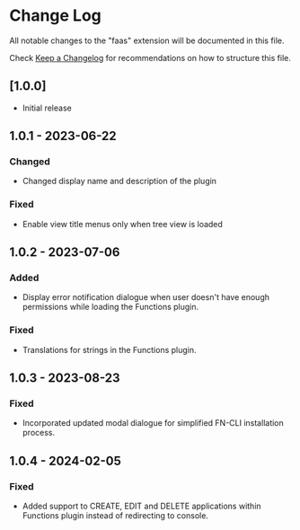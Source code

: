 # Change Log

All notable changes to the "faas" extension will be documented in this file.

Check [Keep a Changelog](http://keepachangelog.com/) for recommendations on how to structure this file.

## [1.0.0]

- Initial release

## 1.0.1 - 2023-06-22

### Changed

- Changed display name and description of the plugin

### Fixed

- Enable view title menus only when tree view is loaded

## 1.0.2 - 2023-07-06

### Added

- Display error notification dialogue when user doesn't have enough permissions while loading the Functions plugin.

### Fixed

- Translations for strings in the Functions plugin.

## 1.0.3 - 2023-08-23

### Fixed

- Incorporated updated modal dialogue for simplified FN-CLI installation process.

## 1.0.4 - 2024-02-05 

### Fixed

- Added support to CREATE, EDIT and DELETE applications within Functions plugin instead of redirecting to console. 
